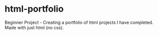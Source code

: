 # html-portfolio
Beginner Project - Creating a portfolio of html projects I have completed. Made with just html (no css).
